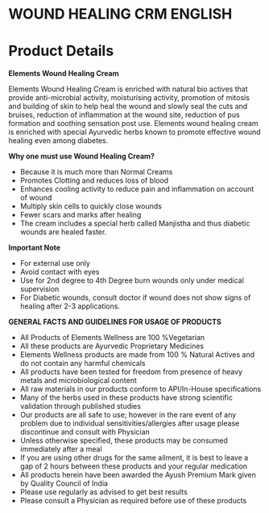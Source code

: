 # WOUND HEALING CRM ENGLISH

# Product Details

**Elements Wound Healing Cream**

Elements Wound Healing Cream is enriched with natural bio actives that provide anti-microbial activity, moisturising activity, promotion of mitosis and building of skin to help heal the wound and slowly seal the cuts and bruises, reduction of inflammation at the wound site, reduction of pus formation and soothing sensation post use. Elements wound healing cream is enriched with special Ayurvedic herbs known to promote effective wound healing even among diabetes.

**Why one must use Wound Healing Cream?**

- Because it is much more than Normal Creams
- Promotes Clotting and reduces loss of blood
- Enhances cooling activity to reduce pain and inflammation on account of wound
- Multiply skin cells to quickly close wounds
- Fewer scars and marks after healing
- The cream includes a special herb called Manjistha and thus diabetic wounds are healed faster.

**Important Note**

- For external use only
- Avoid contact with eyes
- Use for 2nd degree to 4th Degree burn wounds only under medical supervision
- For Diabetic wounds, consult doctor if wound does not show signs of healing after 2-3 applications.

**GENERAL FACTS AND GUIDELINES FOR USAGE OF PRODUCTS**

- All Products of Elements Wellness are 100 %Vegetarian
- All these products are Ayurvedic Proprietary Medicines
- Elements Wellness products are made from 100 % Natural Actives and do not contain any harmful chemicals
- All products have been tested for freedom from presence of heavy metals and microbiological content
- All raw materials in our products conform to API/In-House specifications
- Many of the herbs used in these products have strong scientific validation through published studies
- Our products are all safe to use; however in the rare event of any problem due to individual sensitivities/allergies after usage please discontinue and consult with Physician
- Unless otherwise specified, these products may be consumed immediately after a meal
- If you are using other drugs for the same ailment, it is best to leave a gap of 2 hours between these products and your regular medication
- All products herein have been awarded the Ayush Premium Mark given by Quality Council of India
- Please use regularly as advised to get best results
- Please consult a Physician as required before use of these products